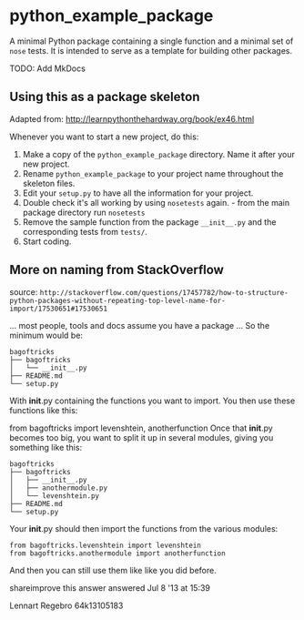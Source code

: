 # python_example_package

A minimal Python package containing a single function and a minimal set of `nose` tests.
It is intended to serve as a template for building other packages.

TODO: Add MkDocs

## Using this as a package skeleton

Adapted from: http://learnpythonthehardway.org/book/ex46.html

Whenever you want to start a new project, do this:

1. Make a copy of the `python_example_package` directory. Name it after your new project.
2. Rename `python_example_package` to your project name throughout the skeleton files. 
3. Edit your `setup.py` to have all the information for your project.
4. Double check it's all working by using `nosetests` again.
       - from the main package directory run `nosetests`
5. Remove the sample function from the package `__init__.py` and the corresponding tests from `tests/`.
6. Start coding.


## More on naming from StackOverflow

source: `http://stackoverflow.com/questions/17457782/how-to-structure-python-packages-without-repeating-top-level-name-for-import/17530651#17530651`

... most people, tools and docs assume you have a package ...
So the minimum would be:

```
bagoftricks
├── bagoftricks
│   └── __init__.py
├── README.md
└── setup.py
```

With __init__.py containing the functions you want to import. You then use these functions like this:

from bagoftricks import levenshtein, anotherfunction
Once that __init__.py becomes too big, you want to split it up in several modules, giving you something like this:

```
bagoftricks
├── bagoftricks
│   ├── __init__.py
│   ├── anothermodule.py
│   └── levenshtein.py
├── README.md
└── setup.py
```

Your __init__.py should then import the functions from the various modules:

```
from bagoftricks.levenshtein import levenshtein
from bagoftricks.anothermodule import anotherfunction
```

And then you can still use them like like you did before.

shareimprove this answer
answered Jul 8 '13 at 15:39

Lennart Regebro
64k13105183